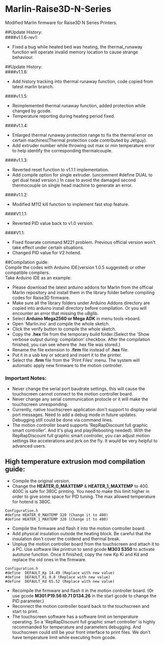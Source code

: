 # Marlin-Raise3D-N-Series  
Modified Marlin firmware for Raise3D N Series Printers.  

##Update History:  
####v1.1.6-rev1:  
* Fixed a bug while heated bed was heating, the thermal_runaway function will operate invalid memory location to cause strange behaviour.  

##Update History:  
####v1.1.6:  
* Add history tracking into thermal runaway function, code copied from latest marlin branch.  

####v1.1.5:  
* Reimplemented thermal runaway function, added protection while changed by gcode.  
* Temperature reporting during heating period fixed.  


####v1.1.4:  
* Enlarged thermal runaway protection range to fix the thermal error on certain machines(Thermal protection code contributed by Jetguy).  
* Add extruder number while throwing out max or min temperature error to help identify the corresponding thermalcouple.  


####v1.1.3:  
* Reverted reset function to v1.1.1 implementation.  
* Add compile option for single extruder. (uncomment #define DUAL to get dual head version.) In case to avoid the damaged second thermocouple on single head machine to generate an error.  

####v1.1.2:  
* Modified M112 kill function to implement fast stop feature.  

####V1.1.1:  
* Reverted PID value back to v1.0 version.  

####V1.1:  
* Fixed flowrate command M221 problem. Previous official version won't take effect under certain situations.  
* Changed PID value for V2 hotend.  

##Compilation guide:  
Compile the codes with Arduino IDE(version 1.0.5 suggested) or other compatible compliers.  
Take Arduino IDE as an example:  
* Please download the latest arduino addons for Marlin from the official Marlin repository and install them in the library folder before compiling codes for Raise3D firmware.  
* Make sure all the library folders under Arduino Addons directory are copied into arduino install directory before compilation. Or you will encounter an error that missing the u8glib.  
* Select **Arduino Mega2560 or Mega ADK** in menu tools->board.  
* Open 'Marlin.ino' and compile the whole sketch.  
* Click the verify button to compile the whole sketch.  
* Copy the **.hex** file from the temporary build folder.(Select the 'Show verbose output during:  compilation' checkbox. After the compilation finished, you can see where the .hex file was stored.)  
* Rename the file extension to **.firm** file instead of **.hex** file.  
* Put it in a usb key or sdcard and insert it to the printer.  
* Select the **.firm** file from the 'Print Files' menu. The system will automatic apply new firmware to the motion controller. 

### Important Notes:  
* Never change the serial port baudrate settings, this will cause the touchscreen cannot connect to the motion controller board.  
* Never change any serial communication protocle or it will make the touchscreen unresponding.  
* Currently, native touchscreen application don't support to display serial port messages. Need to add a debug mode in future updates. Debugging still could be done via command lines.  
* The motion controller board supports 'RepRapDiscount full graphic smart controller'. And it's plug and play(Rebooting needed). With the RepRapDiscount full graphic smart controller, you can adjust motion settings like accelerations and jerk on the fly. It would be very helpful to advanced users.  

## High temperature extrusion mod compilation guide:  
* Compile the original version.  
* Change the **HEATER_0_MAXTEMP** & **HEATER_1_MAXTEMP** to 400. 400C is safe for 380C printing. You need to make this limit higher in order to give some space for PID tuning. The max allowed temperature for hotend is 380C.  
```  
Configuration.h  
#define HEATER_0_MAXTEMP 320 (Change it to 400)  
#define HEATER_1_MAXTEMP 320 (Change it to 400)
```  
* Compile the firmware and flash it into the motion controller board.  
* Add physical insulation outside the heating block. Be careful that the insulation don't cover the coldend and thermal break.  
* Unplug the motion controller board from the touchscreen and attach it to a PC. Use software like printrun to send gcode **M303 S350** to activate autotune function. Once it finished, copy the new Kp Ki and Kd and replace the old ones in the firmware.  
```  
Configuration.h 
#define  DEFAULT_Kp 14.49 (Replace with new value)  
#define  DEFAULT_Ki 0.8 (Replace with new value)  
#define  DEFAULT_Kd 65.52 (Replace with new value)  
```  
* Recompile the firmware and flash it in the motion controller board. (Or use gcode **M301 P19.56 I0.71 D134.26** in the start gcode to change the PID parameter.)  
* Reconnect the motion controller board back to the touchscreen and start to print.  
* The touchscreen software has a software limit on temperature operating. So a 'RepRapDiscount full graphic smart controller' is highly recommanded for temperature and parameters debugging. And touchscreen could still be your front interface to print files. We don't have temperature limit while executing from gcode.  

